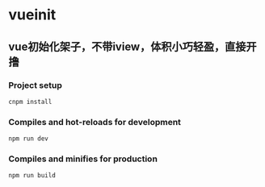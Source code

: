 # vueinit

## vue初始化架子，不带iview，体积小巧轻盈，直接开撸

### Project setup
```
cnpm install
```

### Compiles and hot-reloads for development
```
npm run dev
```

### Compiles and minifies for production
```
npm run build
```




